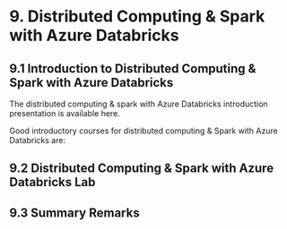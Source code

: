 # 9. Distributed Computing & Spark with Azure Databricks

## 9.1 Introduction to Distributed Computing & Spark with Azure Databricks
The distributed computing & spark with Azure Databricks introduction presentation is available here.

Good introductory courses for distributed computing & Spark with Azure Databricks are:

## 9.2 Distributed Computing & Spark with Azure Databricks Lab

## 9.3 Summary Remarks
